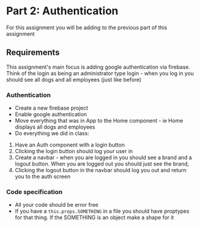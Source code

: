 # Part 2: Authentication

For this assignment you will be adding to the previous part of this assignment

## Requirements
This assignment's main focus is adding google authentication via firebase.  Think of the login as being an administrator type login - when you log in you should see all dogs and all employees (just like before)

### Authentication
* Create a new firebase project
* Enable google authentication
* Move everything that was in App to the Home component - ie Home displays all dogs and employees
* Do everything we did in class:
1. Have an Auth component with a login button
1. Clicking the login button should log your user in
1.  Create a navbar - when you are logged in you should see a brand and a logout button.  When you are logged out you should just see the brand,
1. Clicking the logout button in the navbar should log you out and return you to the auth screen

### Code specification
- All your code should be error free
- If you have a `this.props.SOMETHING` in a file you should have proptypes for that thing. If the SOMETHING is an object make a shape for it